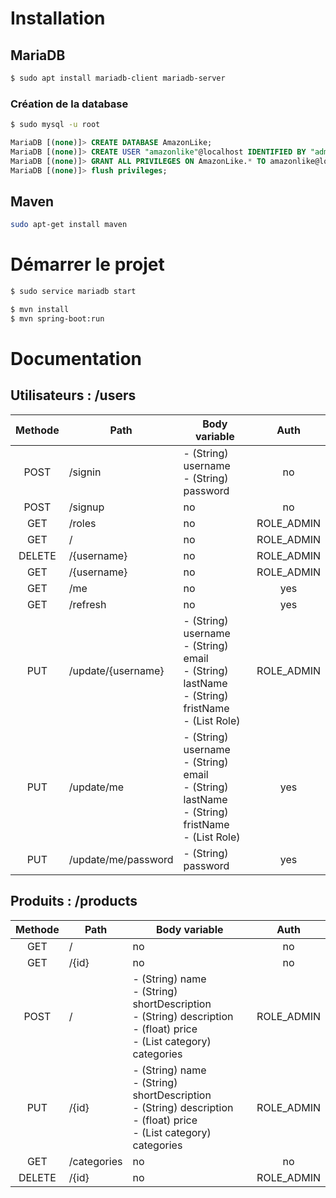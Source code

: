 # Installation

## MariaDB

```bash
$ sudo apt install mariadb-client mariadb-server
```

### Création de la database

```bash
$ sudo mysql -u root
```
```sql
MariaDB [(none)]> CREATE DATABASE AmazonLike;
MariaDB [(none)]> CREATE USER "amazonlike"@localhost IDENTIFIED BY "admin";
MariaDB [(none)]> GRANT ALL PRIVILEGES ON AmazonLike.* TO amazonlike@localhost;
MariaDB [(none)]> flush privileges;
```

## Maven

```bash
sudo apt-get install maven
```

## 

# Démarrer le projet

```bash
$ sudo service mariadb start
```

```bash
$ mvn install
$ mvn spring-boot:run
 ```

 # Documentation

 ## Utilisateurs : /users

| **Methode**|**Path**|**Body variable**|**Auth**|
|:-:|-|-|:-:|
|POST|/signin|- (String) username <br> - (String) password|no|
|POST|/signup|no|no|
|GET|/roles|no|ROLE_ADMIN|
|GET|/|no|ROLE_ADMIN|
|DELETE|/{username}|no|ROLE_ADMIN|
|GET|/{username}|no|ROLE_ADMIN|
|GET|/me|no|yes|
|GET|/refresh|no|yes|
|PUT|/update/{username}| - (String) username <br> - (String) email <br> - (String) lastName <br> - (String) fristName <br> - (List Role)|ROLE_ADMIN|
|PUT|/update/me|- (String) username <br> - (String) email <br> - (String) lastName <br> - (String) fristName <br> - (List Role)|yes|
|PUT|/update/me/password| - (String) password | yes|

 ## Produits : /products

| **Methode**|**Path**|**Body variable**|**Auth**|
|:-:|-|-|:-:|
|GET|/|no|no|
|GET|/{id}|no|no|
|POST|/|- (String) name <br> - (String) shortDescription <br> - (String) description <br> - (float) price <br> - (List category) categories|ROLE_ADMIN|
|PUT|/{id}|- (String) name <br> - (String) shortDescription <br> - (String) description <br> - (float) price <br> - (List category) categories|ROLE_ADMIN|
|GET|/categories|no|no|
|DELETE|/{id}|no|ROLE_ADMIN|